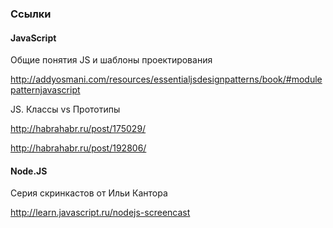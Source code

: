 ### Ссылки

#### JavaScript

Общие понятия JS и шаблоны проектирования

http://addyosmani.com/resources/essentialjsdesignpatterns/book/#modulepatternjavascript

JS. Классы vs Прототипы

http://habrahabr.ru/post/175029/

http://habrahabr.ru/post/192806/

#### Node.JS

Серия скринкастов от Ильи Кантора

http://learn.javascript.ru/nodejs-screencast
